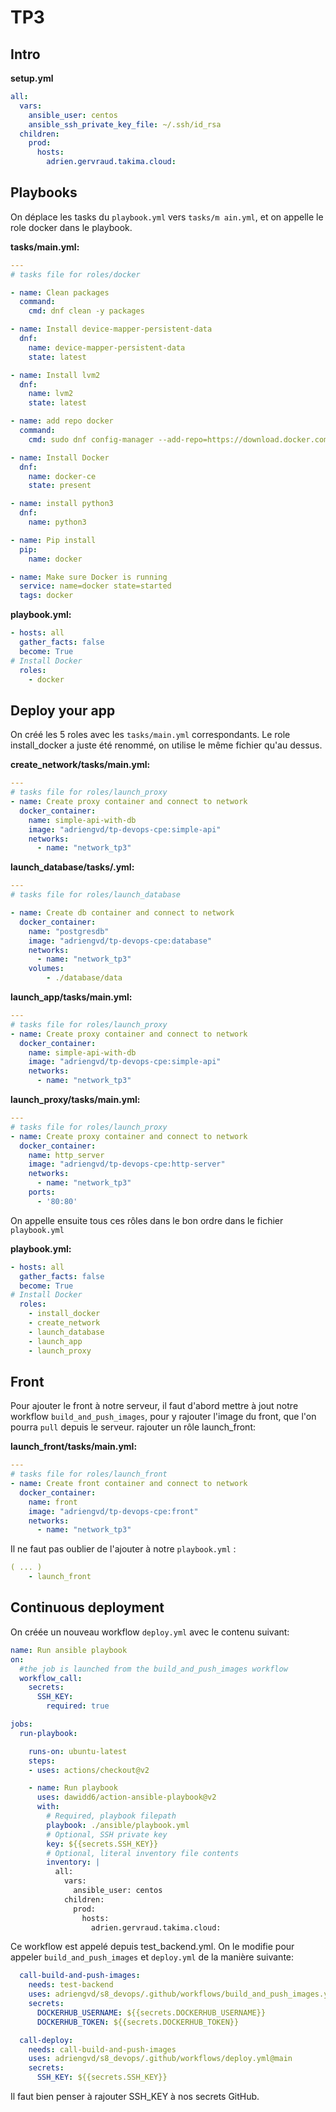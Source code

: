 # TP3

## Intro

**setup.yml**
```yml
all:
  vars:
    ansible_user: centos
    ansible_ssh_private_key_file: ~/.ssh/id_rsa
  children:
    prod:
      hosts: 
        adrien.gervraud.takima.cloud:
```

## Playbooks

On déplace les tasks du `playbook.yml` vers `tasks/m
ain.yml`, et on appelle le role docker dans le playbook.

**tasks/main.yml:**
```yml
---
# tasks file for roles/docker

- name: Clean packages
  command:
    cmd: dnf clean -y packages

- name: Install device-mapper-persistent-data
  dnf:
    name: device-mapper-persistent-data
    state: latest

- name: Install lvm2
  dnf:
    name: lvm2
    state: latest

- name: add repo docker
  command:
    cmd: sudo dnf config-manager --add-repo=https://download.docker.com/linux/centos/docker-ce.repo

- name: Install Docker
  dnf:
    name: docker-ce
    state: present

- name: install python3
  dnf:
    name: python3

- name: Pip install
  pip:
    name: docker

- name: Make sure Docker is running
  service: name=docker state=started
  tags: docker

```

**playbook.yml:**
```yml
- hosts: all
  gather_facts: false
  become: True
# Install Docker
  roles:
    - docker
```


## Deploy your app

On créé les 5 roles avec les `tasks/main.yml` correspondants.
Le role install_docker a juste été renommé, on utilise le même fichier qu'au dessus.

**create_network/tasks/main.yml:**
```yml
---
# tasks file for roles/launch_proxy
- name: Create proxy container and connect to network
  docker_container:
    name: simple-api-with-db
    image: "adriengvd/tp-devops-cpe:simple-api"
    networks:
      - name: "network_tp3"
```

**launch_database/tasks/.yml:**
```yml
---
# tasks file for roles/launch_database

- name: Create db container and connect to network
  docker_container:
    name: "postgresdb"
    image: "adriengvd/tp-devops-cpe:database"
    networks:
      - name: "network_tp3"
    volumes:
        - ./database/data
```

**launch_app/tasks/main.yml:**
```yml
---
# tasks file for roles/launch_proxy
- name: Create proxy container and connect to network
  docker_container:
    name: simple-api-with-db
    image: "adriengvd/tp-devops-cpe:simple-api"
    networks:
      - name: "network_tp3"
```

**launch_proxy/tasks/main.yml:**
```yml
---
# tasks file for roles/launch_proxy
- name: Create proxy container and connect to network
  docker_container:
    name: http_server
    image: "adriengvd/tp-devops-cpe:http-server"
    networks:
      - name: "network_tp3"
    ports:
      - '80:80'
```

On appelle ensuite tous ces rôles dans le bon ordre dans le fichier `playbook.yml`

**playbook.yml:**
```yml
- hosts: all
  gather_facts: false
  become: True
# Install Docker
  roles:
    - install_docker
    - create_network
    - launch_database
    - launch_app
    - launch_proxy
```


## Front

Pour ajouter le front à notre serveur, il faut d'abord mettre à jout notre workflow `build_and_push_images`, pour y rajouter l'image du front, que l'on pourra `pull` depuis le serveur.
rajouter un rôle launch_front:

**launch_front/tasks/main.yml:**
```yml
---
# tasks file for roles/launch_front
- name: Create front container and connect to network
  docker_container:
    name: front
    image: "adriengvd/tp-devops-cpe:front"
    networks:
      - name: "network_tp3"
```

Il ne faut pas oublier de l'ajouter à notre `playbook.yml` :
```yml
( ... )
    - launch_front
```


## Continuous deployment 


On créée un nouveau workflow `deploy.yml` avec le contenu suivant:
```yml
name: Run ansible playbook
on:
  #the job is launched from the build_and_push_images workflow
  workflow_call:
    secrets:
      SSH_KEY:
        required: true

jobs:
  run-playbook:

    runs-on: ubuntu-latest
    steps:
    - uses: actions/checkout@v2

    - name: Run playbook
      uses: dawidd6/action-ansible-playbook@v2
      with:
        # Required, playbook filepath
        playbook: ./ansible/playbook.yml
        # Optional, SSH private key
        key: ${{secrets.SSH_KEY}}
        # Optional, literal inventory file contents
        inventory: |
          all:
            vars:
              ansible_user: centos
            children:
              prod:
                hosts: 
                  adrien.gervraud.takima.cloud:
```

Ce workflow est appelé depuis test_backend.yml. On le modifie pour appeler `build_and_push_images` et `deploy.yml` de la manière suivante:

```yml
  call-build-and-push-images:
    needs: test-backend
    uses: adriengvd/s8_devops/.github/workflows/build_and_push_images.yml@main 
    secrets:
      DOCKERHUB_USERNAME: ${{secrets.DOCKERHUB_USERNAME}}
      DOCKERHUB_TOKEN: ${{secrets.DOCKERHUB_TOKEN}}

  call-deploy:
    needs: call-build-and-push-images
    uses: adriengvd/s8_devops/.github/workflows/deploy.yml@main 
    secrets:
      SSH_KEY: ${{secrets.SSH_KEY}}
 ```

Il faut bien penser à rajouter SSH_KEY à nos secrets GitHub.

